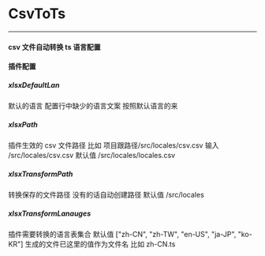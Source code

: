 # CsvToTs

---

#### csv 文件自动转换 ts 语言配置

#### 插件配置

##### xlsxDefaultLan

默认的语言 配置行中缺少的语言文案 按照默认语言的来

##### xlsxPath

插件生效的 csv 文件路径 比如 项目跟路径/src/locales/csv.csv 输入 /src/locales/csv.csv
默认值 /src/locales/locales.csv

##### xlsxTransformPath

转换保存的文件路径 没有的话自动创建路径
默认值 /src/locales

##### xlsxTransformLanauges

插件需要转换的语言表集合
默认值 ["zh-CN", "zh-TW", "en-US", "ja-JP", "ko-KR"]
生成的文件已这里的值作为文件名 比如 zh-CN.ts
